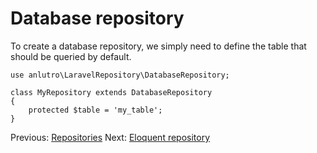 # Database repository

To create a database repository, we simply need to define the table that should be queried by default.

	use anlutro\LaravelRepository\DatabaseRepository;
	
	class MyRepository extends DatabaseRepository
	{
		protected $table = 'my_table';
	}

Previous: [Repositories](1-reposity.md)
Next: [Eloquent repository](3-eloquent.md)
